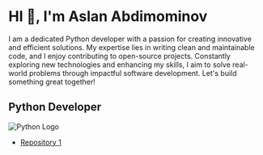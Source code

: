 # HI 👋, I'm Aslan Abdimominov

I am a dedicated Python developer with a passion for creating innovative and efficient solutions. My expertise lies in writing clean and maintainable code, and I enjoy contributing to open-source projects. Constantly exploring new technologies and enhancing my skills, I aim to solve real-world problems through impactful software development. Let's build something great together!
## Python Developer

![Python Logo](https://upload.wikimedia.org/wikipedia/commons/c/c3/Python-logo-notext.svg)



- [Repository 1](https://github.com/AslanBe1/repository1)
